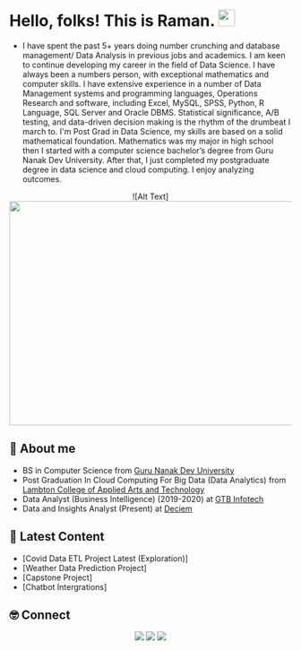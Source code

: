 # Hello, folks! This is Raman. <img src="https://raw.githubusercontent.com/MartinHeinz/MartinHeinz/master/wave.gif" width="30px">


- I have spent the past 5+ years doing number crunching and database management/ Data Analysis in previous jobs and academics. I am keen to continue developing my career in the field of Data Science. I have always been a numbers person, with exceptional mathematics and computer skills. I have extensive experience in a number of Data Management systems and programming languages, Operations Research and software, including Excel, MySQL, SPSS, Python, R Language, SQL Server and Oracle DBMS. Statistical significance, A/B testing, and data-driven decision making is the rhythm of the drumbeat I march to. I'm Post Grad in Data Science, my skills are based on a solid mathematical foundation. Mathematics was my major in high school then I started with a computer science bachelor’s degree from Guru Nanak Dev University. After that, I just completed my postgraduate degree in data science and cloud computing. I enjoy analyzing outcomes.
<div id="header" align="center">
 ![Alt Text] <img src="https://github.com/RamandeepBhatia-371/CapstoneProject-Chatbot-/blob/main/Raman%20BHatia.gif" height="400" width="800"/>
  
 </div>

## 👋 About me

- BS in Computer Science from [Guru Nanak Dev University](https://online.gndu.ac.in/)
- Post Graduation In Cloud Computing For Big Data (Data Analytics) from [Lambton College of Applied Arts and Technology](https://www.lambtoncollege.ca/)
- Data Analyst (Business Intelligence) (2019-2020) at [GTB Infotech](https://gtbinfotech.com/)
- Data and Insights Analyst (Present) at [Deciem](https://deciem.com/en-ca)

## 📝 Latest Content
<!-- BLOG:START -->
- [Covid Data ETL Project Latest (Exploration)]
- [Weather Data Prediction Project]
- [Capstone Project]
- [Chatbot Intergrations]

<!-- BLOG:END -->
## 🤓 Connect

<p align="center">
 <a href="https://www.linkedin.com/in/ramandeep-bhatia-26954b1b9/"><img src="https://img.shields.io/badge/-LinkedIn-blue?style=for-the-badge&logo=Linkedin&logoColor=white"/></a>
  <a href="https://www.instagram.com/ran_bhatia/"><img src="https://img.shields.io/badge/-Twitter-blue?style=for-the-badge&logo=Twitter&logoColor=white"/></a>
  <a href="https://www.instagram.com/ran_bhatia/"><img src="https://img.shields.io/badge/-Instagram-orange?style=for-the-badge&logo=Instagram&logoColor=white"/></a>
</p>


